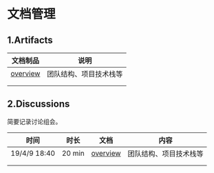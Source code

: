 # 文档管理

## 1.Artifacts

| 文档制品                    | 说明                   |
| --------------------------- | ---------------------- |
| [overview](<./overview.md>) | 团队结构、项目技术栈等 |
|                             |                        |
|                             |                        |

## 2.Discussions

简要记录讨论组会。

|     时间     |  时长  | 文档                      | 内容                   |
| :----------: | :----: | ------------------------- | ---------------------- |
| 19/4/9 18:40 | 20 min | [overview](./overview.md) | 团队结构、项目技术栈等 |
|              |        |                           |                        |
|              |        |                           |                        |











